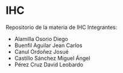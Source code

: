 # IHC
Repositorio de la materia de IHC
Integrantes:
- Alamilla Osorio Diego
- Buenfil Aguilar Jean Carlos
- Canul Ordoñez Josué
- Castillo Sánchez Miguel Ángel
- Pérez Cruz David Leobardo
